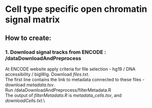# Cell type specific open chromatin signal matrix

## How to create:
### 1. Download signal tracks from ENCODE : /dataDownloadAndPreprocess
At ENCODE website apply criteria for file selection - hg19 / DNA accessibility / bigWig. Download *files.txt*. \
The first line contains the link to metadata connected to these files - download *metadata.tsv*.\
Run /dataDownloadAndPreprocess/filterMetadata.R \
The output of *filterMetadata.R* is *metadata_cells.tsv*, and *downloadCells.txt*.\

